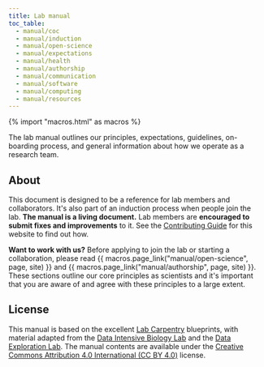 ```yaml
---
title: Lab manual
toc_table:
  - manual/coc
  - manual/induction
  - manual/open-science
  - manual/expectations
  - manual/health
  - manual/authorship
  - manual/communication
  - manual/software
  - manual/computing
  - manual/resources
---
```


{% import "macros.html" as macros %}

<div class="lead">

The lab manual outlines our principles, expectations, guidelines, on-boarding
process, and general information about how we operate as a research team.

</div>

## About

This document is designed to be a reference for lab members and collaborators.
It's also part of an induction process when people join the lab.
**The manual is a living document.** Lab members are **encouraged to submit
fixes and improvements** to it. See the
[Contributing Guide](https://github.com/compgeolab/website/blob/main/CONTRIBUTING.md)
for this website to find out how.

<div class="callout">

**Want to work with us?**
Before applying to join the lab or starting a collaboration, please
read {{ macros.page_link("manual/open-science", page, site) }} and
{{ macros.page_link("manual/authorship", page, site) }}.
These sections outline our core principles as scientists and it's important
that you are aware of and agree with these principles to a large extent.

</div>

## License

This manual is based on the excellent
[Lab Carpentry](https://github.com/lab-carpentry) blueprints, with material
adapted from the [Data Intensive Biology Lab](http://ivory.idyll.org/lab/) and
the [Data Exploration Lab](https://data-exp-lab.github.io/).
The manual contents are available under the
[Creative Commons Attribution 4.0 International (CC BY 4.0)](https://creativecommons.org/licenses/by/4.0)
license.



[website-repo]: https://github.com/compgeolab/website
